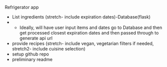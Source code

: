 Refrigerator app

- List ingredients (stretch- include expiration dates)-Database(flask)
- - Ideally, will have user input items and dates go to Database and then get processed closest expiration dates and then passed through to generate api url
- provide recipes (stretch- include vegan, vegetarian filters if needed, stretch2- include cuisine selection)
- setup github repo
- preliminary readme

